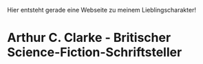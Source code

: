 Hier entsteht gerade eine Webseite zu meinem Lieblingscharakter!

# Arthur C. Clarke - Britischer Science-Fiction-Schriftsteller
